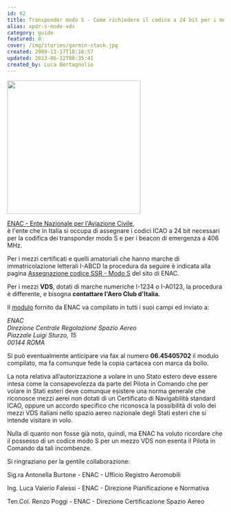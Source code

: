 ```yaml
---
id: 62
title: Transponder modo S - Come richiedere il codice a 24 bit per i mezzi VDS
alias: xpdr-s-mode-vds
category: guide
featured: 0
cover: /img/stories/garmin-stack.jpg
created: 2009-11-17T10:16:57
updated: 2013-06-12T08:35:41
created_by: Luca Bertagnolio
---
```


<img class="float-left" src="/img/stories/garmin-stack.jpg" style="width: 310px" />

[ENAC - Ente Nazionale per l'Aviazione Civile](http://www.enac-italia.it),<br>
è l'ente che in Italia si occupa di assegnare i codici ICAO a 24 bit necessari per la codifica dei transponder modo S e per i beacon di emergenza a 406 MHz.

Per i mezzi certificati e quelli amatoriali che hanno marche di immatricolazione letterali I-ABCD la procedura da seguire è indicata alla pagina [Assegnazione codice SSR - Modo S](https://www.enac.gov.it/sicurezza-aerea/aeronavigabilita-iniziale/registro-aeromobili/assegnazione-allaeromobile-del-codice-ssr-modo-s) del sito di ENAC.

Per i mezzi **VDS**, dotati di marche numeriche I-1234 o I-A0123, la procedura è differente, e bisogna **contattare l'Aero Club d'Italia.**

Il <a href="https://www.enac.gov.it/sites/default/files/allegati/2018-Dic/modulo_MS_dic2018.doc">modulo</a> fornito da ENAC va compilato in tutti i suoi campi ed inviato a:

_ENAC<br>
Direzione Centrale Regolazione Spazio Aereo<br>
Piazzale Luigi Sturzo, 15<br>
00144 ROMA<br>_

Si può eventualmente anticipare via fax al numero
<strong>06.45405702</strong> il modulo compilato, ma fa comunque fede la copia cartacea con marca da bollo.

La nota relativa all’autorizzazione a volare in uno Stato estero deve essere intesa come la consapevolezza da parte del Pilota in Comando che per volare in Stati esteri deve comunque esistere una norma generale che riconosce mezzi aerei non dotati di un Certificato di Navigabilità standard ICAO, oppure un accordo specifico che riconosca la possibilità di volo dei mezzi VDS italiani nello spazio aereo nazionale degli Stati esteri che si intende visitare in volo.

Nulla di quanto non fosse già noto, quindi, ma ENAC ha voluto ricordare che il possesso di un codice modo S per un mezzo VDS non esenta il Pilota in Comando da tali incombenze.

Si ringraziano per la gentile collaborazione:

Sig.ra Antonella Burtone - ENAC - Ufficio Registro Aeromobili

Ing. Luca Valerio Falessi - ENAC - Direzione Pianificazione e Normativa

Ten.Col. Renzo Poggi - ENAC - Direzione Certificazione Spazio Aereo
